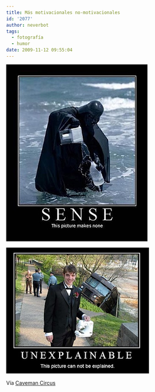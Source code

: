 ```yaml
---
title: Más motivacionales no-motivacionales
id: '2077'
author: neverbot
tags:
  - fotografía
  - humor
date: 2009-11-12 09:55:04
---
```


![200911120951.jpg](./mas-motivacionales-no-motivacionales/200911120951.jpg)

![200911120952.jpg](./mas-motivacionales-no-motivacionales/200911120952.jpg)  

Vía [Caveman Circus](http://cavemancircus.com/2009/04/14/top-13-motivational-posters/)